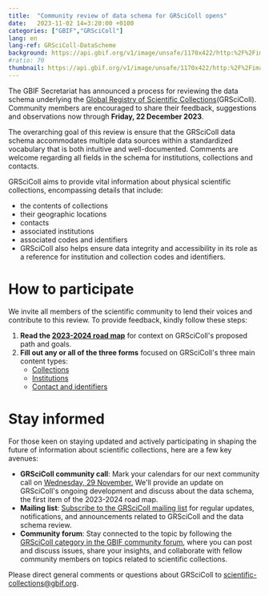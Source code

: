```yaml
---
title:  "Community review of data schema for GRSciColl opens"
date:   2023-11-02 14=3:20:00 +0100
categories: ["GBIF","GRSciColl"]
lang: en
lang-ref: GRSciColl-DataScheme
background: https://api.gbif.org/v1/image/unsafe/1170x422/http:%2F%2Fimages.ctfassets.net%2Fuo17ejk9rkwj%2F20LXAvZuwbw3S9oEMzYFBC%2F8f401acf7f3b80cea6b112b0ab363caf%2Fbg-news-collections.jpg
#ratio: 70
thumbnail: https://api.gbif.org/v1/image/unsafe/1170x422/http:%2F%2Fimages.ctfassets.net%2Fuo17ejk9rkwj%2F20LXAvZuwbw3S9oEMzYFBC%2F8f401acf7f3b80cea6b112b0ab363caf%2Fbg-news-collections.jpg
---
```


The GBIF Secretariat has announced a process for reviewing the data schema underlying the [Global Registry of Scientific Collections](https://scientific-collections.gbif.org/)(GRSciColl). Community members are encouraged to share their feedback, suggestions and observations now through **Friday, 22 December 2023**.  

The overarching goal of this review is ensure that the GRSciColl data schema accommodates multiple data sources within a standardized vocabulary that is both intuitive and well-documented. Comments are welcome regarding all fields in the schema for institutions, collections and contacts.  

GRSciColl aims to provide vital information about physical scientific collections, encompassing details that include:  

* the contents of collections
* their geographic locations
* contacts
* associated institutions
* associated codes and identifiers
* GRSciColl also helps ensure data integrity and accessibility in its role as a reference for institution and collection codes and identifiers.  

# How to participate
We invite all members of the scientific community to lend their voices and contribute to this review. To provide feedback, kindly follow these steps:

1. **Read the [2023-2024 road map](https://scientific-collections.gbif.org/road-map)** for context on GRSciColl's proposed path and goals.
2. **Fill out any or all of the three forms** focused on GRSciColl's three main content types:
	* [Collections](https://forms.gle/F4Skj3F3jJqoUqmM9)
	* [Institutions](https://forms.gle/phBMM285zuvJ5ehP7)
	* [Contact and identifiers](https://forms.gle/SGjqHynoHcxZEm9n6)


# Stay informed

For those keen on staying updated and actively participating in shaping the future of information about scientific collections, here are a few key avenues:

* **GRSciColl community call**: Mark your calendars for our next community call on [Wednesday, 29 November.](https://www.gbif.org/event/686uY1fQAo8N8mb98Q2GEa) We'll provide an update on GRSciColl's ongoing development and discuss about the data schema, the first item of the 2023-2024 road map.
* **Mailing list**: [Subscribe to the GRSciColl mailing list](https://lists.gbif.org/mailman/listinfo/scientific-collections) for regular updates, notifications, and announcements related to GRSciColl and the data schema review.
* **Community forum**: Stay connected to the topic by following the [GRSciColl category in the GBIF community forum](https://discourse.gbif.org/t/review-the-grscicoll-data-schema-and-first-community-call/4189), where you can post and discuss issues, share your insights, and collaborate with fellow community members on topics related to scientific collections.

Please direct general comments or questions about GRSciColl to scientific-collections@gbif.org.


